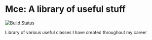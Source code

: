 Mce: A library of useful stuff
===
[![Build Status](https://travis-ci.org/mceldeen/mce.png?branch=master)](https://travis-ci.org/mceldeen/mce)

Library of various useful classes I have created throughout my career
